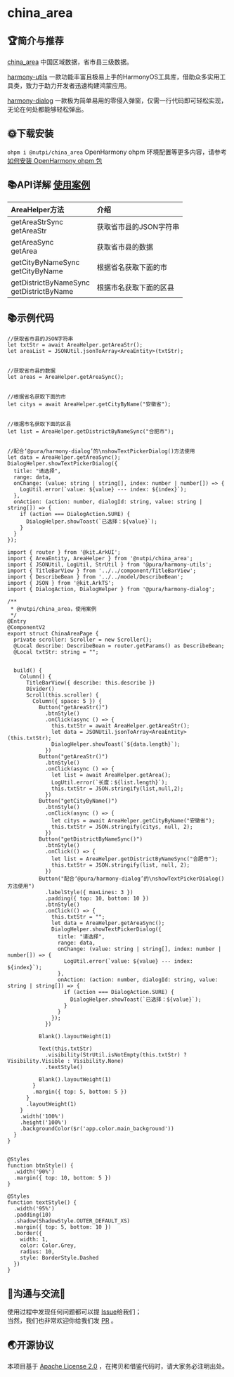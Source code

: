 # china_area

## 🏆简介与推荐

[china_area](https://ohpm.openharmony.cn/#/cn/detail/@nutpi%2Fchina_area) 中国区域数据，省市县三级数据。

[harmony-utils](https://ohpm.openharmony.cn/#/cn/detail/@pura%2Fharmony-utils)
一款功能丰富且极易上手的HarmonyOS工具库，借助众多实用工具类，致力于助力开发者迅速构建鸿蒙应用。

[harmony-dialog](https://ohpm.openharmony.cn/#/cn/detail/@pura%2Fharmony-dialog)
一款极为简单易用的零侵入弹窗，仅需一行代码即可轻松实现，无论在何处都能够轻松弹出。

## 🌞下载安装

`ohpm i @nutpi/china_area`
OpenHarmony ohpm
环境配置等更多内容，请参考[如何安装 OpenHarmony ohpm 包](https://ohpm.openharmony.cn/#/cn/help/downloadandinstall)

## 📚API详解 [使用案例](https://gitee.com/tongyuyan/harmony-utils/blob/master/entry/src/main/ets/pages/plug/ChinaAreaPage.ets)

| AreaHelper方法                               | 介绍            |
|:-------------------------------------------|:--------------|
| getAreaStrSync<br/>getAreaStr              | 获取省市县的JSON字符串 |
| getAreaSync<br>getArea                     | 获取省市县的数据      |
| getCityByNameSync<br>getCityByName         | 根据省名获取下面的市    |
| getDistrictByNameSync<br>getDistrictByName | 根据市名获取下面的区县   |

## 📚示例代码

```
//获取省市县的JSON字符串
let txtStr = await AreaHelper.getAreaStr();
let areaList = JSONUtil.jsonToArray<AreaEntity>(txtStr);


//获取省市县的数据
let areas = AreaHelper.getAreaSync();


//根据省名获取下面的市
let citys = await AreaHelper.getCityByName("安徽省");


//根据市名获取下面的区县
let list = AreaHelper.getDistrictByNameSync("合肥市");


//配合‘@pura/harmony-dialog’的\nshowTextPickerDialog()方法使用
let data = AreaHelper.getAreaSync();
DialogHelper.showTextPickerDialog({
  title: "请选择",
  range: data,
  onChange: (value: string | string[], index: number | number[]) => {
    LogUtil.error(`value: ${value} --- index: ${index}`);
  },
  onAction: (action: number, dialogId: string, value: string | string[]) => {
    if (action === DialogAction.SURE) {
      DialogHelper.showToast(`已选择：${value}`);
    }
  }
});
```

```
import { router } from '@kit.ArkUI';
import { AreaEntity, AreaHelper } from '@nutpi/china_area';
import { JSONUtil, LogUtil, StrUtil } from '@pura/harmony-utils';
import { TitleBarView } from '../../component/TitleBarView';
import { DescribeBean } from '../../model/DescribeBean';
import { JSON } from '@kit.ArkTS';
import { DialogAction, DialogHelper } from '@pura/harmony-dialog';

/**
 * @nutpi/china_area，使用案例
 */
@Entry
@ComponentV2
export struct ChinaAreaPage {
  private scroller: Scroller = new Scroller();
  @Local describe: DescribeBean = router.getParams() as DescribeBean;
  @Local txtStr: string = "";


  build() {
    Column() {
      TitleBarView({ describe: this.describe })
      Divider()
      Scroll(this.scroller) {
        Column({ space: 5 }) {
          Button("getAreaStr()")
            .btnStyle()
            .onClick(async () => {
              this.txtStr = await AreaHelper.getAreaStr();
              let data = JSONUtil.jsonToArray<AreaEntity>(this.txtStr);
              DialogHelper.showToast(`${data.length}`);
            })
          Button("getAreaStr()")
            .btnStyle()
            .onClick(async () => {
              let list = await AreaHelper.getArea();
              LogUtil.error(`长度：${list.length}`);
              this.txtStr = JSON.stringify(list,null,2);
            })
          Button("getCityByName()")
            .btnStyle()
            .onClick(async () => {
              let citys = await AreaHelper.getCityByName("安徽省");
              this.txtStr = JSON.stringify(citys, null, 2);
            })
          Button("getDistrictByNameSync()")
            .btnStyle()
            .onClick(() => {
              let list = AreaHelper.getDistrictByNameSync("合肥市");
              this.txtStr = JSON.stringify(list, null, 2);
            })
          Button("配合‘@pura/harmony-dialog’的\nshowTextPickerDialog()方法使用")
            .labelStyle({ maxLines: 3 })
            .padding({ top: 10, bottom: 10 })
            .btnStyle()
            .onClick(() => {
              this.txtStr = "";
              let data = AreaHelper.getAreaSync();
              DialogHelper.showTextPickerDialog({
                title: "请选择",
                range: data,
                onChange: (value: string | string[], index: number | number[]) => {
                  LogUtil.error(`value: ${value} --- index: ${index}`);
                },
                onAction: (action: number, dialogId: string, value: string | string[]) => {
                  if (action === DialogAction.SURE) {
                    DialogHelper.showToast(`已选择：${value}`);
                  }
                }
              });
            })

          Blank().layoutWeight(1)

          Text(this.txtStr)
            .visibility(StrUtil.isNotEmpty(this.txtStr) ? Visibility.Visible : Visibility.None)
            .textStyle()

          Blank().layoutWeight(1)
        }
        .margin({ top: 5, bottom: 5 })
      }
      .layoutWeight(1)
    }
    .width('100%')
    .height('100%')
    .backgroundColor($r('app.color.main_background'))
  }
}


@Styles
function btnStyle() {
  .width('90%')
  .margin({ top: 10, bottom: 5 })
}

@Styles
function textStyle() {
  .width('95%')
  .padding(10)
  .shadow(ShadowStyle.OUTER_DEFAULT_XS)
  .margin({ top: 5, bottom: 10 })
  .border({
    width: 1,
    color: Color.Grey,
    radius: 10,
    style: BorderStyle.Dashed
  })
}
```



## 🍎沟通与交流🙏

使用过程中发现任何问题都可以提 [Issue](https://gitee.com/tongyuyan/harmony-utils/issues)给我们；   
当然，我们也非常欢迎你给我们发 [PR](https://gitee.com/tongyuyan/harmony-utils/pulls) 。


## 🌏开源协议

本项目基于 [Apache License 2.0](https://www.apache.org/licenses/LICENSE-2.0.html) ，在拷贝和借鉴代码时，请大家务必注明出处。
